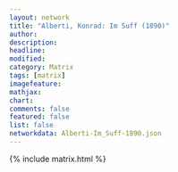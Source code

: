 ```yaml
---
layout: network
title: "Alberti, Konrad: Im Suff (1890)"
author:
description:
headline:
modified:
category: Matrix
tags: [matrix]
imagefeature: 
mathjax: 
chart: 
comments: false
featured: false
list: false
networkdata: Alberti-Im_Suff-1890.json
---
```

{% include matrix.html %}
